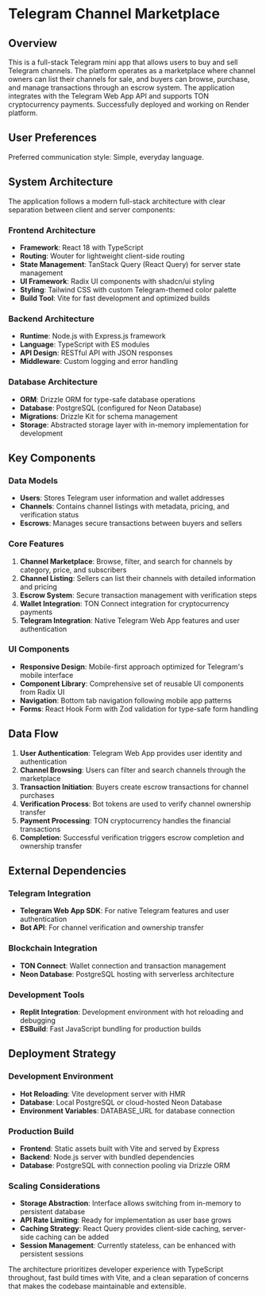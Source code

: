 # Telegram Channel Marketplace

## Overview

This is a full-stack Telegram mini app that allows users to buy and sell Telegram channels. The platform operates as a marketplace where channel owners can list their channels for sale, and buyers can browse, purchase, and manage transactions through an escrow system. The application integrates with the Telegram Web App API and supports TON cryptocurrency payments. Successfully deployed and working on Render platform.

## User Preferences

Preferred communication style: Simple, everyday language.

## System Architecture

The application follows a modern full-stack architecture with clear separation between client and server components:

### Frontend Architecture
- **Framework**: React 18 with TypeScript
- **Routing**: Wouter for lightweight client-side routing
- **State Management**: TanStack Query (React Query) for server state management
- **UI Framework**: Radix UI components with shadcn/ui styling
- **Styling**: Tailwind CSS with custom Telegram-themed color palette
- **Build Tool**: Vite for fast development and optimized builds

### Backend Architecture
- **Runtime**: Node.js with Express.js framework
- **Language**: TypeScript with ES modules
- **API Design**: RESTful API with JSON responses
- **Middleware**: Custom logging and error handling

### Database Architecture
- **ORM**: Drizzle ORM for type-safe database operations
- **Database**: PostgreSQL (configured for Neon Database)
- **Migrations**: Drizzle Kit for schema management
- **Storage**: Abstracted storage layer with in-memory implementation for development

## Key Components

### Data Models
- **Users**: Stores Telegram user information and wallet addresses
- **Channels**: Contains channel listings with metadata, pricing, and verification status
- **Escrows**: Manages secure transactions between buyers and sellers

### Core Features
1. **Channel Marketplace**: Browse, filter, and search for channels by category, price, and subscribers
2. **Channel Listing**: Sellers can list their channels with detailed information and pricing
3. **Escrow System**: Secure transaction management with verification steps
4. **Wallet Integration**: TON Connect integration for cryptocurrency payments
5. **Telegram Integration**: Native Telegram Web App features and user authentication

### UI Components
- **Responsive Design**: Mobile-first approach optimized for Telegram's mobile interface
- **Component Library**: Comprehensive set of reusable UI components from Radix UI
- **Navigation**: Bottom tab navigation following mobile app patterns
- **Forms**: React Hook Form with Zod validation for type-safe form handling

## Data Flow

1. **User Authentication**: Telegram Web App provides user identity and authentication
2. **Channel Browsing**: Users can filter and search channels through the marketplace
3. **Transaction Initiation**: Buyers create escrow transactions for channel purchases
4. **Verification Process**: Bot tokens are used to verify channel ownership transfer
5. **Payment Processing**: TON cryptocurrency handles the financial transactions
6. **Completion**: Successful verification triggers escrow completion and ownership transfer

## External Dependencies

### Telegram Integration
- **Telegram Web App SDK**: For native Telegram features and user authentication
- **Bot API**: For channel verification and ownership transfer

### Blockchain Integration
- **TON Connect**: Wallet connection and transaction management
- **Neon Database**: PostgreSQL hosting with serverless architecture

### Development Tools
- **Replit Integration**: Development environment with hot reloading and debugging
- **ESBuild**: Fast JavaScript bundling for production builds

## Deployment Strategy

### Development Environment
- **Hot Reloading**: Vite development server with HMR
- **Database**: Local PostgreSQL or cloud-hosted Neon Database
- **Environment Variables**: DATABASE_URL for database connection

### Production Build
- **Frontend**: Static assets built with Vite and served by Express
- **Backend**: Node.js server with bundled dependencies
- **Database**: PostgreSQL with connection pooling via Drizzle ORM

### Scaling Considerations
- **Storage Abstraction**: Interface allows switching from in-memory to persistent database
- **API Rate Limiting**: Ready for implementation as user base grows
- **Caching Strategy**: React Query provides client-side caching, server-side caching can be added
- **Session Management**: Currently stateless, can be enhanced with persistent sessions

The architecture prioritizes developer experience with TypeScript throughout, fast build times with Vite, and a clean separation of concerns that makes the codebase maintainable and extensible.